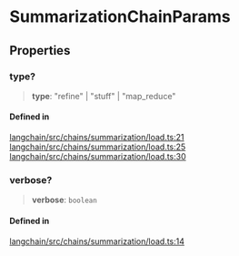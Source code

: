 SummarizationChainParams
========================

Properties[](#properties "Direct link to Properties")
------------------------------------------------------

### type?[](#type "Direct link to type?")

> **type**: "refine" | "stuff" | "map\_reduce"

#### Defined in[](#defined-in "Direct link to Defined in")

[langchain/src/chains/summarization/load.ts:21](https://github.com/hwchase17/langchainjs/blob/1c1274d/langchain/src/chains/summarization/load.ts#L21) [langchain/src/chains/summarization/load.ts:25](https://github.com/hwchase17/langchainjs/blob/1c1274d/langchain/src/chains/summarization/load.ts#L25) [langchain/src/chains/summarization/load.ts:30](https://github.com/hwchase17/langchainjs/blob/1c1274d/langchain/src/chains/summarization/load.ts#L30)

### verbose?[](#verbose "Direct link to verbose?")

> **verbose**: `boolean`

#### Defined in[](#defined-in-1 "Direct link to Defined in")

[langchain/src/chains/summarization/load.ts:14](https://github.com/hwchase17/langchainjs/blob/1c1274d/langchain/src/chains/summarization/load.ts#L14)